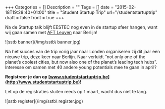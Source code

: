 +++
Categories = []
Description = ""
Tags = []
date = "2015-02-18T19:28:40+01:00"
title = "Student Startup Trip"
url="/studentstartuptrip"
draft = false
front = true
+++

Na de Startup talk blijft EESTEC nog even in de startup sfeer hangen, want wij
gaan samen met [AFT Leuven](https://www.facebook.com/aftleuven) naar Berlijn!


![sstb banner](/img/sstb\ banner.jpg)


Na het succes van de trip vorig jaar naar Londen organiseren zij dit jaar een
nieuwe trip, deze keer naar Berlijn.
Naar verluidt “not only one of the planet’s coolest cities, but now also one of the planet’s leading tech hubs”.
Interesse om samen met 40 andere young potentials mee te gaan in april?

**Registreer je dan op [www.studentstartuptrip.be](http://www.studentstartuptrip.be)!**

Let op de registraties sluiten reeds op 1 maart, wacht dus niet te lang.


![sstb register](/img/sstb\ register.jpg)
